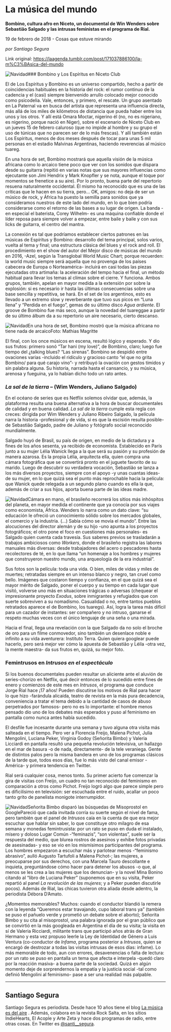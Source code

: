 # La música del mundo

**Bombino, cultura afro en Niceto, un documental de Win Wenders sobre Sebastião Salgado y las intrusas feministas en el programa de Rial.**

19 de febrero de 2018 - Cosas que estuve mirando

_por Santiago Segura_

Link original: https://laagenda.tumblr.com/post/171037886100/la-m%C3%BAsica-del-mundo

![Navidad](https://64.media.tumblr.com/b60ead7ae15078079e4167523a764a41/tumblr_inline_pk0305RmUY1t6q87u_500.png)### Bombino y Los Espíritus en Niceto Club

El de Los Espíritus y Bombino es un universo compartido, hecho a partir de coincidencias habituales en la historia del rock: el rumor continuo de la cadencia y el (casi) siempre bienvenido arrullo colocado mejor conocido como psicodelia. Vale, entonces, y primero, el rescate. Un grupo asentado en La Paternal va en busca del artista que representa una influencia directa, más allá de los miles de kilómetros de distancia que pueda haber entre los unos y los otros. Y allí está Omara Moctar, nigerino él (no, no es nigeriano, es nigerino, porque nació en Niger), sobre el escenario de Niceto Club en un jueves 15 de febrero caluroso (que no impide al hombre y su grupo el uso de túnicas que no parecen ser de lo más frescas). Y allí también están Los Espíritus, menos de dos meses después de tocar para unas 5 mil personas en el estadio Malvinas Argentinas, haciendo reverencias al músico tuareg.


En una hora de set, Bombino mostrará que aquella visión de la música africana como lo arcaico tiene poco que ver con los sonidos que dispara desde su guitarra (repitió en varias notas que sus mayores influencias como ejecutante son Jimi Hendrix y Mark Knopfler y se nota, aunque el toque por momentos se frenetice a su aire). Por lo pronto, buena parte del repertorio resuena naturalmente occidental. Él mismo ha reconocido que es una de las críticas que le hacen en su tierra, pero… OK, amigos: no deja de ser un músico de rock, y África ha puesto la semilla para sonidos que ya consideramos nuestros de este lado del mundo, en lo que bien podría considerarse como el retorno de las bases a su lugar de origen. La banda -en especial el baterista, Corey Wilhelm- es una máquina confiable donde el líder reposa para siempre volver a empezar, entre baile y baile y con sus licks de guitarra, el centro del mantra. 


La conexión es tal que podríamos establecer ciertos patrones en las músicas de Espíritus y Bombino: desarrollo del tema principal, solos varios, vuelta al tema y final; una estructura clásica del blues y el rock and roll. El procedimiento en el show del autor del Mejor disco de músicas del mundo en 2016, -Azel, según la Transglobal World Music Chart; porque recuerden: la world music siempre será aquella que no provenga de los países cabecera de Europa o Norteamérica- incluirá en casi todas las piezas ejecutadas otra artimaña: la aceleración del tempo hacia el final, un método habitual para llevar los temas al clímax sobre el cierre. Y funciona. Ambos grupos, también, apelan en mayor medida a la extensión por sobre la explosión: si es necesario ir hasta las últimas consecuencias sobre una base sencilla y repetitiva, se hará. En el set de los argentinos, esto es llevado a un extremo slow y reverberante que tuvo sus picos en “Luna llena” y “Perdida en el fuego”, gemas de su último disco *Agua ardiente*. El groove de Bombino fue más seco, aunque la novedad del tuareggae a partir de su último álbum da a su repertorio un aire necesario, cierto descanso. 


![Navidad](https://64.media.tumblr.com/5a049a681784a0c7d8b629211b0324a8/tumblr_inline_pk0306mVJ91t6q87u_500.jpg)En una hora de set, Bombino mostró que la música africana no tiene nada de arcaicoFoto: Mathias Magritte


El final, con los once músicos en escena, resultó lógico y esperado. Y dio sus frutos: primero sonó “Tar hani (my love)”, de Bombino, claro; luego fue tiempo del ¿talking blues? “Las sirenas”. Bombino se despidió entre ovaciones varias -incluido el ridículo y gracioso canto “el que no grita Bombino/ para qué carajo vino”- y retribuyó la ovación con gestos tímidos y sin palabra alguna. Su historia, narrada hasta el cansancio, y su música, arenosa y fueguina, ya lo habían dicho todo un rato antes.


### *La sal de la tierra* – (Wim Wenders, Juliano Salgado)

En el océano de series que es Netflix solemos olvidar que, además, la plataforma resulta una buena alternativa a la hora de buscar documentales de calidad y en buena calidad. *La sal de la tierra* cumple esta regla con creces: dirigida por Wim Wenders y Juliano Ribeiro Salgado, la película narra la historia -profesional y de vida, si es que la escisión resulta posible- de Sebastião Salgado, padre de Juliano y fotógrafo social reconocido mundialmente.


Salgado huyó de Brasil, su país de origen, en medio de la dictadura y a fines de los años sesenta, ya recibido de economista. Establecido en París junto a su mujer Lélia Wanick llega a la que será su pasión y su profesión de manera azarosa. Es la propia Lélia, arquitecta ella, quien compra una cámara fotográfica que se convertirá pronto en el juguete favorito de su marido. Luego de descubrir su verdadera vocación, Sebastião se lanza a los más diversos proyectos, siempre con el apoyo -y unas cuantas ideas- de su mujer, en lo que quizá sea el punto más reprochable hacia la película: que Wanick quede relegada a un segundo plano cuando es ella la que, además de criar a sus hijos, aporta buena parte de las ideas madre.


![Navidad](https://64.media.tumblr.com/12df45418a5a11f11619dd1d508ea9fc/tumblr_inline_pk0306bNW91t6q87u_250.jpg)Cámara en mano, el brasileño recorrerá los sitios más inhóspitos del planeta, en mayor medida el continente que ya conocía por sus viajes como economista, África. Wenders lo narra como un dato clave: “su educación le ofreció un conocimiento sólido sobre los mercados globales, el comercio y la industria. (…) Sabía cómo se movía el mundo”. Entre las alocuciones del director alemán y de su hijo -uno apunta a los proyectos fotográficos; el otro pone el foco en cuestiones más personales- es Salgado quien cuenta cada travesía. Sus saberes previos se trasladarán a trabajos ambiciosos como *Workers*, donde el brasileño registra las labores manuales más diversas: desde trabajadores del acero o pescadores hasta recolectores de té, en lo que llama “un homenaje a los hombres y mujeres que construyeron nuestro mundo, una arqueología de la era industrial”. 


Sus fotos son la película: toda una vida. O bien, miles de vidas y miles de muertes; retratadas siempre en un intenso blanco y negro, tan cruel como bello. Imágenes que costaron tiempo y confianza, en el que quizá sea el mayor mérito de Salgado, poner el cuerpo y su tiempo en cada lugar que visitó, volverse uno más en situaciones trágicas o adversas (chequear el impresionante proyecto *Exodus*, sobre inmigrantes y refugiados que con suerte sobreviven a su nomadismo. Casualidad o no, entre tantos pueblos retratados aparece el de Bombino, los tuaregs). Así, logra la tarea más difícil para un cazador de instantes: ser compañero y no intruso, ganarse el respeto muchas veces con el único lenguaje de una seña o una mirada.


Hacia el final, llega una revelación con la que Salgado da no solo el broche de oro para un filme conmovedor, sino también un desenlace noble e infinito a su vida aventurera: Instituto Terra. Quien quiera googlear puede hacerlo, pero será mejor ver cómo la apuesta de Sebastião y Léila -otra vez, la mente maestra- da sus frutos en, quizá, su mejor foto.


### Femintrusos en *Intrusos en el espectáculo*

Si los buenos documentales pueden resultar un aliciente ante el aluvión de series-chorizo en Netflix, qué decir entonces de lo sucedido entre fines de enero y comienzos de este mes en *Intrusos*, el programa que conduce Jorge Rial hace ¡17 años! Pueden discutirse los motivos de Rial para hacer lo que hizo -farándula alicaída, teatro de revista en la más pura decadencia, conveniencia a tratar el tema debido a la cantidad de casos de abuso perpetrados por famosos- pero no es lo importante: el hombre menos pensado dio uno de los debates más esperados y puso al feminismo en pantalla como nunca antes había sucedido.


El desfile fue incesante durante una semana y tuvo alguna otra visita más salteada en el tiempo. Pero ver a Florencia Freijo, Malena Pichot, Julia Mengolini, Luciana Peker, Virginia Godoy (Señorita Bimbo) y Valeria Licciardi en pantalla resultó una pequeña revolución televisiva, un hallazgo en el mar de basura -o de nada, directamente- de la tele veraniega. Gente de distintos palos pero la misma bandera en uno de los programas clásicos de la tarde que, todos esos días, fue lo más visto del canal emisor -América- y primera tendencia en Twitter.


Rial será cualquier cosa, menos tonto. Su primer acierto fue comenzar la gira de visitas con Freijo, un cuadro no tan reconocido del feminismo en comparación a otros como Pichot. Freijo logró algo que parece simple pero es dificilísimo en televisión: ser escuchada entre el ruido, acallar un poco tanto grito de panelista monigote interrumpidor.


![Navidad](https://64.media.tumblr.com/f61149e15cc647b29d6ae897d03c52ae/tumblr_inline_pk0307qCkz1t6q87u_500.jpg)Señorita Bimbo disparó las búsquedas de Misoprostol en GooglePareció que cada invitada corría su suerte según el nivel de fama, pero también que el panel de *Intrusos* caía en la cuenta de que era mejor escuchar que hablar sin saber, lo que constituye otro milagro de esa semana y monedas femintrusista: por un rato se puso en duda el instalado, mísero y doloso Lugar Común -“feminazis”, “son violentas”, suele ser la respuesta del medio, que blurea rostros de asesinos y exhibe fotos privadas de asesinadas- y eso se vio en los mismísimos participantes del programa. Los hombres empezaron a escuchar más y parlotear menos -“feminismo abrasivo”, aulló Augusto Tartufoli a Malena Pichot-; las mujeres, a preocuparse por sus derechos, con una Marcela Tauro descollante e inquieta, preguntándose cómo hacer para detener los abusos -o que, al menos se les crea a las mujeres que los denuncian- y la novel Mina Bonino citando al “libro de Luciana Peker” (suponemos que en su visita, Peker repartió al panel *La revolución de las mujeres*; y a Peker pueden discutirle pocos). Además de Rial, las chicas tuvieron otra aliada desde adentro, la periodista Débora D’Amato.


¿Momentos memorables? Muchos: cuando el conductor blandió la remera con la leyenda “Queremos estar travajando, cupo laboral trans ya” (también se puso el pañuelo verde y prometió un debate sobre el aborto); Señorita Bimbo y su cita al misoprostol, una palabra ignorada por el gran público que se convirtió en la más googleada en Argentina el día de su visita; la visita en sí de Valeria Ricciardi, militante trans que participó años atrás de Gran Hermano y esta vez propuso leerle la Ley de Identidad de Género a Luis Ventura (co-conductor de *Infama*, programa posterior a *Intrusos*, quien se encargó de destrozar a todas las visitas intrusas de esos días: infame). Lo más memorable de todo, aun con errores, desavenencias o falta de lectura: por un rato se puso en pantalla un tema que afecta e interpela -quedó claro por la reacción masiva- a buena parte de la sociedad. Quizá en algún momento deje de sorprendernos la empatía y la justicia social -tal como definió Mengolini al feminismo- pase a ser una realidad más palpable.


  


---

Santiago Segura
---------------

Santiago Segura es periodista. Desde hace 10 años tiene el blog [La música es del aire](https://t.umblr.com/redirect?z=http%3A%2F%2Flamusicaesdelaire.blogspot.com.ar%2F&t=ZjBkYmZlNjhiNGYyMzE0MjdjODNjMTBiYTg4ODYwZGJmYWI0ZDVhNywzT3FLZUgxNA%3D%3D&b=t%3AXDz46txpppLgDp7rJlWQpw&p=http%3A%2F%2Flaagenda.buenosaires.gob.ar%2Fpost%2F165533870290%2Fd%C3%ADas-extra%C3%B1os&m=1) . Además, colabora en la revista Rock Salta, en los sitios IndieHearts, El Acople y Arte Zeta y hace dos programas de radio, entre otras cosas. En Twitter es [@santi\_\_segura](https://twitter.com/santi__segura). 




  


